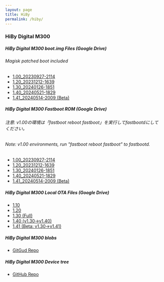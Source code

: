 ```yaml
---
layout: page
title: HiBy
permalink: /hiby/
---
```


### HiBy Digital M300
##### HiBy Digital M300 boot.img Files (Google Drive)
###### Magisk patched boot included
- [1.00_20230927-2114](https://drive.google.com/file/d/1hMVh6t5YuFux8K-TjQ0ZNvq1IBNvKAXP/view?usp=sharing)<br>
- [1.20_20231212-1639](https://drive.google.com/file/d/1F8yCYfIyMxLe55Fdqko0dY2klgCRefiY/view?usp=sharing)<br>
- [1.30_20240126-1851](https://drive.google.com/file/d/1L0QurUo5cP5Z8luGYCnFNgXG9fcKCxJ3/view?usp=sharing)<br>
- [1.40_20240521-1829](https://drive.google.com/file/d/1P_W0ay1EffweCAcdTxgSAaqcV9M5vbLM/view?usp=sharing)<br>
- [1.41_20240514-2009 (Beta)](https://drive.google.com/file/d/1KBQMUToT4jeYmg1_91URAK8P_cmamJhF/view?usp=sharing)
##### HiBy Digital M300 Fastboot ROM (Google Drive)
###### 注意: v1.00の環境は「fastboot reboot fastboot」を実行してfastbootdにしてください。
###### Note: v1.00 environments, run "fastboot reboot fastboot" to fastbootd.
- [1.00_20230927-2114](https://drive.google.com/file/d/1Aywc2RWcB8_gExvD0p1k7vDU7cNWznSa/view?usp=sharing)<br>
- [1.20_20231212-1639](https://drive.google.com/file/d/1dQoBf22J6XoeNBTU2W-FwVXvG340nzqW/view?usp=sharing)<br>
- [1.30_20240126-1851](https://drive.google.com/file/d/1fgp74rAQTD4oubPlEfxVQf_P3cNWpj9E/view?usp=sharing)<br>
- [1.40_20240521-1829](https://drive.google.com/file/d/1WAeP-wZX8RutUuHlfG0V2LMvz4M3wuET/view?usp=sharing)<br>
- [1.41_20240514-2009 (Beta)](https://drive.google.com/file/d/1CmRB_7SpJMsuxnUGlCtVxPySYmnRiizo/view?usp=sharing)
##### HiBy Digital M300 Local OTA Files (Google Drive)
- [1.10](https://drive.google.com/file/d/1K2TFEQVvL2AYovUH5aj2cO8QOzDGXq9-/view?usp=sharing)<br>
- [1.20](https://drive.google.com/file/d/1YQjNFeUM9VoIgHynsGlRG22e0iM4ZAVd/view?usp=sharing)<br>
- [1.30 (Full)](https://drive.google.com/file/d/1MBnpt6aZpCjMyTn3JwLLACY74Y3VyU7Q/view?usp=sharing)<br>
- [1.40 (v1.30→v1.40)](https://drive.google.com/file/d/1zYB5fpaCTddzBf7souQLZJBRAG-XkHoY/view?usp=sharing)<br>
- [1.41 (Beta: v1.30→v1.41)](https://drive.google.com/file/d/1DtMxwALQa1BwB5f7VA61WZWja37B-5ZW/view?usp=sharing)
##### HiBy Digital M300 blobs
- [GitGud Repo](https://gitgud.io/okbuddygsi-dumps/hibydigital/M300)
##### HiBy Digital M300 Device tree
- [GitHub Repo](https://github.com/twrpdtgen/android_device_hiby_M300)
